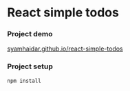 # React simple todos

### Project demo

[syamhaidar.github.io/react-simple-todos](https://syamhaidar.github.io/react-simple-todos)

### Project setup

```
npm install
```